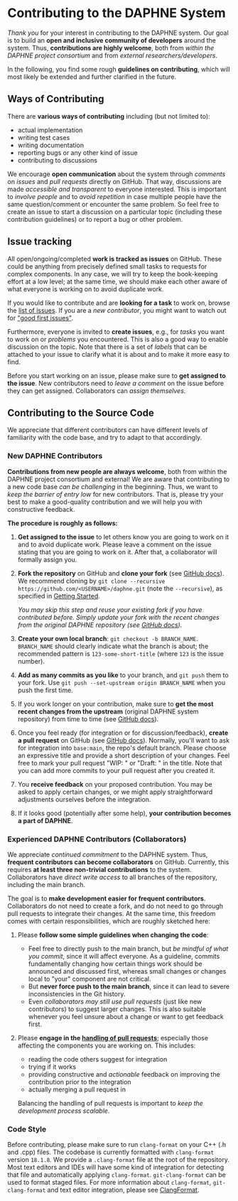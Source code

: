 <!--
Copyright 2021 The DAPHNE Consortium

Licensed under the Apache License, Version 2.0 (the "License");
you may not use this file except in compliance with the License.
You may obtain a copy of the License at

    http://www.apache.org/licenses/LICENSE-2.0

Unless required by applicable law or agreed to in writing, software
distributed under the License is distributed on an "AS IS" BASIS,
WITHOUT WARRANTIES OR CONDITIONS OF ANY KIND, either express or implied.
See the License for the specific language governing permissions and
limitations under the License.
-->

# Contributing to the DAPHNE System

*Thank you* for your interest in contributing to the DAPHNE system.
Our goal is to build an **open and inclusive community of developers** around the system.
Thus, **contributions are highly welcome**, both from *within the DAPHNE project consortium* and from *external researchers/developers*.

In the following, you find some rough **guidelines on contributing**, which will most likely be extended and further clarified in the future.

## Ways of Contributing

There are **various ways of contributing** including (but not limited to):
- actual implementation
- writing test cases
- writing documentation
- reporting bugs or any other kind of issue
- contributing to discussions

We encourage **open communication** about the system through *comments* on *issues* and *pull requests* directly on GitHub.
That way, discussions are made *accessible and transparent* to everyone interested.
This is important to *involve people* and to *avoid repetition* in case multiple people have the same question/comment or encounter the same problem.
So feel free to create an issue to start a discussion on a particular topic (including these contribution guidelines) or to report a bug or other problem.

## Issue tracking

All open/ongoing/completed **work is tracked as issues** on GitHub.
These could be anything from precisely defined small tasks to requests for complex components.
In any case, we will try to keep the book-keeping effort at a low level; at the same time, we should make each other aware of what everyone is working on to avoid duplicate work.

If you would like to contribute and are **looking for a task** to work on, browse the [list of issues](https://github.com/daphne-eu/daphne/issues).
If you are a *new contributor*, you might want to watch out for ["good first issues"](https://github.com/daphne-eu/daphne/issues?q=is%3Aissue+is%3Aopen+label%3A%22good+first+issue%22).

Furthermore, everyone is invited to **create issues**, e.g., for *tasks* you want to work on or *problems* you encountered.
This is also a good way to enable discussion on the topic.
Note that there is a set of *labels* that can be attached to your issue to clarify what it is about and to make it more easy to find.

Before you start working on an issue, please make sure to **get assigned to the issue**. New contributors need to *leave a comment* on the issue before they can get assigned. Collaborators can *assign themselves*.

## Contributing to the Source Code

We appreciate that different contributors can have different levels of familiarity with the code base, and try to adapt to that accordingly.

### New DAPHNE Contributors

**Contributions from new people are always welcome**, both from within the DAPHNE project consortium and external!
We are aware that contributing to a new code base *can be challenging* in the beginning.
Thus, we want to *keep the barrier of entry low* for new contributors.
That is, please try your best to make a good-quality contribution and we will help you with constructive feedback.

**The procedure is roughly as follows:**

1. **Get assigned to the issue** to let others know you are going to work on it and to avoid duplicate work. Please leave a comment on the issue stating that you are going to work on it. After that, a collaborator will formally assign you.
2. **Fork the repository** on GitHub and **clone your fork** (see [GitHub docs](https://docs.github.com/en/get-started/quickstart/fork-a-repo)).
   We recommend cloning by `git clone --recursive https://github.com/<USERNAME>/daphne.git` (note the `--recursive`), as specified in [Getting Started](/doc/GettingStarted.md).
   
   *You may skip this step and reuse your existing fork if you have contributed before. Simply update your fork with the recent changes from the original DAPHNE repository (see [GitHub docs](https://docs.github.com/en/pull-requests/collaborating-with-pull-requests/working-with-forks/syncing-a-fork)).*
3. **Create your own local branch**: `git checkout -b BRANCH_NAME`.
   `BRANCH_NAME` should clearly indicate what the branch is about; the recommended pattern is `123-some-short-title` (where `123` is the issue number).
4. **Add as many commits as you like** to your branch, and `git push` them to your fork.
   Use `git push --set-upstream origin BRANCH_NAME` when you push the first time.
5. If you work longer on your contribution, make sure to **get the most recent changes from the upstream** (original DAPHNE system repository) from time to time (see [GitHub docs](https://docs.github.com/en/pull-requests/collaborating-with-pull-requests/working-with-forks/syncing-a-fork)).
6. Once you feel ready (for integration or for discussion/feedback), **create a pull request** on GitHub (see [GitHub docs](https://docs.github.com/en/pull-requests/collaborating-with-pull-requests/proposing-changes-to-your-work-with-pull-requests/creating-a-pull-request)).
   Normally, you'll want to ask for integration into `base:main`, the repo's default branch.
   Please choose an expressive title and provide a short description of your changes.
   Feel free to mark your pull request "WIP: " or "Draft: " in the title.
   Note that you can add more commits to your pull request after you created it.
7. You **receive feedback** on your proposed contribution.
   You may be asked to apply certain changes, or we might apply straightforward adjustments ourselves before the integration.
8. If it looks good (potentially after some help), **your contribution becomes a part of DAPHNE**.

### Experienced DAPHNE Contributors (Collaborators)

We appreciate *continued commitment* to the DAPHNE system.
Thus, **frequent contributors can become collaborators** on GitHub.
Currently, this requires **at least three non-trivial contributions** to the system.
Collaborators have *direct write access* to all branches of the repository, including the main branch.

The goal is to **make development easier for frequent contributors**.
Collaborators do not need to create a fork, and do not need to go through pull requests to integrate their changes.
At the same time, this freedom comes with certain responsibilities, which are roughly sketched here:

1. Please **follow some simple guidelines when changing the code**:
   - Feel free to directly push to the main branch, but *be mindful of what you commit*, since it will affect everyone.
     As a guideline, commits fundamentally changing how certain things work should be announced and discussed first, whereas small changes or changes local to "your" component are not critical.
   - But **never force push to the main branch**, since it can lead to severe inconsistencies in the Git history.
   - Even *collaborators may still use pull requests* (just like new contributors) to suggest larger changes.
     This is also suitable whenever you feel unsure about a change or want to get feedback first.
2. Please **engage in the [handling of pull requests](/doc/development/HandlingPRs.md)**; especially those affecting the components you are working on.
   This includes:
   - reading the code others suggest for integration
   - trying if it works
   - providing constructive and *actionable* feedback on improving the contribution prior to the integration
   - actually merging a pull request in
   
   Balancing the handling of pull requests is important to *keep the development process scalable*.


### Code Style

Before contributing, please make sure to run `clang-format` on your C++ (.h and
.cpp) files. The codebase is currently formatted with `clang-format` version
`18.1.8`.
We provide a `.clang-format` file at the root of the repository. Most text
editors and IDEs will have some kind of integration for detecting that file
and automatically applying `clang-format`. `git-clang-format` can be used to
format staged files.
For more information about `clang-format`, `git-clang-format` and text editor
integration, please see [ClangFormat](https://clang.llvm.org/docs/ClangFormat.html).
